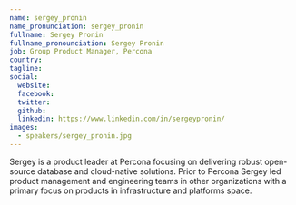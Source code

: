 ```yaml
---
name: sergey_pronin
name_pronunciation: sergey_pronin
fullname: Sergey Pronin
fullname_pronounciation: Sergey Pronin
job: Group Product Manager, Percona
country:
tagline:
social:
  website:
  facebook:
  twitter:
  github:
  linkedin: https://www.linkedin.com/in/sergeypronin/
images:
  - speakers/sergey_pronin.jpg
---
```


Sergey is a product leader at Percona focusing on delivering robust open-source database and cloud-native solutions. Prior to Percona Sergey led product management and engineering teams in other organizations with a primary focus on products in infrastructure and platforms space.

